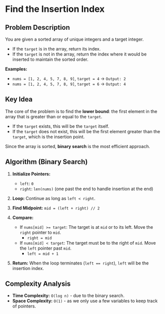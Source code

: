 # Find the Insertion Index

## Problem Description

You are given a sorted array of unique integers and a target integer.

- If the `target` is in the array, return its index.
- If the `target` is not in the array, return the index where it would be inserted to maintain the sorted order.

**Examples:**

- `nums = [1, 2, 4, 5, 7, 8, 9]`, `target = 4` -> `Output: 2`
- `nums = [1, 2, 4, 5, 7, 8, 9]`, `target = 6` -> `Output: 4`

## Key Idea

The core of the problem is to find the **lower bound**: the first element in the array that is greater than or equal to the `target`.

- If the `target` exists, this will be the `target` itself.
- If the `target` does not exist, this will be the first element greater than the `target`, which is the insertion point.

Since the array is sorted, **binary search** is the most efficient approach.

## Algorithm (Binary Search)

1.  **Initialize Pointers:**
    - `left`: `0`
    - `right`: `len(nums)` (one past the end to handle insertion at the end)

2.  **Loop:** Continue as long as `left < right`.

3.  **Find Midpoint:** `mid = (left + right) // 2`

4.  **Compare:**
    - If `nums[mid] >= target`: The target is at `mid` or to its left. Move the `right` pointer to `mid`.
      - `right = mid`
    - If `nums[mid] < target`: The target must be to the right of `mid`. Move the `left` pointer past `mid`.
      - `left = mid + 1`

5.  **Return:** When the loop terminates (`left == right`), `left` will be the insertion index.

## Complexity Analysis

-   **Time Complexity:** `O(log n)` - due to the binary search.
-   **Space Complexity:** `O(1)` - as we only use a few variables to keep track of pointers.
